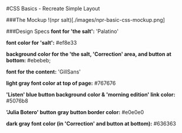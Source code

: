 #CSS Basics - Recreate Simple Layout

###The Mockup
!(npr salt)[./images/npr-basic-css-mockup.png]



###Design Specs
**font for 'the salt':**
'Palatino'

**font color for 'salt':**
#ef8e33

**background color for the 'the salt, 'Correction' area, and button at bottom:**
#ebebeb;

**font for the content:**
'GillSans'

**light gray font color at top of page:**
#767676

**'Listen' blue button background color & 'morning edition' link color:**
#5076b8


**'Julia Botero' button gray button border color:**
#e0e0e0

**dark gray font color (in 'Correction' and button at bottom):**
#636363
